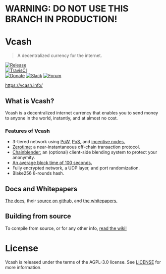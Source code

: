 # WARNING: DO NOT USE THIS BRANCH IN PRODUCTION!    
# Vcash
> A decentralized currency for the internet.

[![Release](https://img.shields.io/github/release/openvcash/vcash.svg)](https://github.com/openvcash/vcash/releases/latest)  
[![TravisCI](https://img.shields.io/travis/openvcash/vcash/master.svg?label=Unix%20build)](https://travis-ci.org/openvcash/vcash)  
[![Donate](https://img.shields.io/badge/donate-BTC-ff9900.svg)](https://blockchain.info/address/35nXEZoiZCVQKGTLR63XUhPfqWszBihFkd)
[![Slack](https://img.shields.io/badge/chat-slack-orange.svg)](https://slack.vcash.info/)
[![Forum](https://img.shields.io/badge/chat-forum-b4082a.svg)](https://forum.vcash.info/)  

https://vcash.info/  

## What is Vcash?
Vcash is a decentralized internet currency that enables you to send money to anyone in the world, instantly, and at almost no cost.

### Features of Vcash
- 3-tiered network using [PoW,](https://github.com/openvcash/papers/blob/master/rewardv3.pdf) [PoS,](https://github.com/openvcash/docs.vcash.info/blob/master/docs/block/generation/proof-of-stake.md) and [incentive nodes.](https://github.com/openvcash/papers/blob/master/incentive.pdf)
- [Zerotime:](https://github.com/openvcash/papers/blob/master/zerotime.pdf) a near-instantaneous off-chain transaction protocol.
- [Chainblender:](https://github.com/openvcash/papers/blob/master/chainblender.pdf) an (optional) client-side blending system to protect your anonymity.
- [An average block time of 100 seconds.](https://github.com/openvcash/papers/blob/master/scaling_the_blockchain.pdf)
- Fully encrypted network, a UDP layer, and port randomization.
- Blake256 8-rounds hash.

## Docs and Whitepapers
[The docs](https://docs.vcash.info/), their [source on github,](https://github.com/openvcash/docs.vcash.info) and [the whitepapers.](https://github.com/openvcash/papers)

## Building from source
To compile from source, or for any other info, [read the wiki!](https://github.com/openvcash/vcash/wiki)

# License
Vcash is released under the terms of the AGPL-3.0 license. See [LICENSE](LICENSE) for more information.
